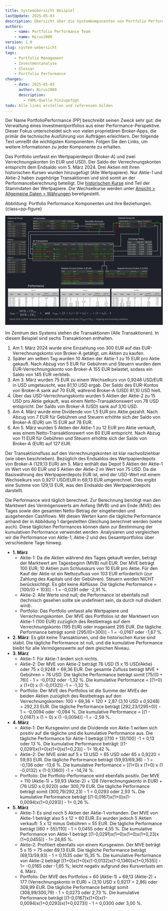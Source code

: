 ```yaml
---
title: Systemübersicht Beispiel
lastUpdate: 2025-05-03
description: Übersicht über die Systemkomponenten von Portfolio Performance, detailliert wie Transaktionen, Performanceberechnungen und andere Faktoren die Gesamtperformance des Portfolios beeinflussen.
authors:
    - name: Portfolio Performance Team
    - name: Nirus2000
version: 1.0
slug: system-uebersicht
tags:
    - Portfolio Management
    - Investmentanalyse
    - Glossar
    - Portfolio Performance
changes:
    - date: 2025-05-03
      author: Nirus2000
      description:
        - YAML-Quelle hinzugefügt
todo: Alle links erstellen und referenzen bilden
---
```


Der Name PortfolioPerformance (PP) beschreibt seinen Zweck sehr gut: die Verwaltung eines Investmentportfolios aus einer Performance-Perspektive. Dieser Fokus unterscheidet sich von vielen proprietären Broker-Apps, die primär die technische Ausführung von Aufträgen erleichtern. Der folgende Text umreißt die wichtigsten Komponenten. Folgen Sie den Links, um weitere Informationen zu jeder Komponente zu erhalten.

Das Portfolio umfasst ein Wertpapierdepot (Broker-A) und zwei Verrechnungskonten (in EUR und USD). Der Saldo der Verrechnungskonten entspricht dem Endsaldo vom 5. März 2024. Drei Aktien mit ihren historischen Kursen wurden hinzugefügt (Alle Wertpapiere). Nur Aktie-1 und Aktie-2 haben zugehörige Transaktionen und sind somit an der Performanceberechnung beteiligt. Die [historischen Kurse](../../how-to/historische-aktienkurse/index.md) sind Teil der Stammdaten der Wertpapiere. Die Wechselkurse werden unter [Ansicht > Allgemeine Daten > Währungen](../../referenzhandbuch/ansichten/allgemeine-daten/waehrungen.md) bereitgestellt.

Abbildung: Portfolio Performance Komponenten und ihre Beziehungen. {class=pp-figure}

![](../images/system-uebersicht-beispiel.svg)

Im Zentrum des Systems stehen die Transaktionen (Alle Transaktionen). In diesem Beispiel sind sechs Transaktionen enthalten.

1. Am 1. März 2024 wurde eine Einzahlung von 300 EUR auf das EUR-Verrechnungskonto von Broker-A getätigt, um Aktien zu kaufen.
2. Später am selben Tag wurden 10 Aktien der Aktie-1 zu 15 EUR pro Aktie gekauft. Nach Abzug von 5 EUR für Gebühren und Steuern wurden dem EUR-Verrechnungskonto von Broker-A 155 EUR belastet, sodass ein Saldo von 145 EUR verblieb.
3. Am 3. März wurden 75 EUR zu einem Wechselkurs von 0,9248 USD/EUR in USD umgetauscht, was 81,10 USD ergab. Der Saldo des EUR-Kontos von Broker-A sank auf 70 EUR, während Broker-A (USD) 81,10 USD hielt.
4. Über das USD-Verrechnungskonto wurden 5 Aktien der Aktie-2 zu 15 USD pro Aktie gekauft, was einem Netto-Transaktionswert von 78 USD entspricht. Der Saldo von Broker-A (USD) sank auf 3,10 USD.
5. Am 4. März wurde eine Dividende von 1,5 EUR pro Aktie gezahlt. Nach Abzug von 7 EUR für Gebühren und Steuern erhöhte sich der Saldo von Broker-A (EUR) um 15 EUR auf 78 EUR.
6. Am 5. März wurden 5 Aktien der Aktie-1 zu 12 EUR pro Aktie verkauft, was einem Netto-Transaktionswert von 60 EUR entspricht. Nach Abzug von 11 EUR für Gebühren und Steuern erhöhte sich der Saldo von Broker-A (EUR) auf 127 EUR.

Der Transaktionsfluss auf den Verrechnungskonten ist klar nachvollziehbar (wie oben beschrieben). Bezüglich des Endsaldos des Wertpapierdepots von Broker-A (129,13 EUR) am 5. März enthält das Depot 5 Aktien der Aktie-1 im Wert von 60 EUR und 5 Aktien der Aktie-2 im Wert von 75 USD. Da die Basiswährung des Wertpapierdepots EUR ist, wird der USD-Wert mit einem Wechselkurs von 0,9217 USD/EUR in 69,13 EUR umgerechnet. Dies ergibt eine Summe von 129,13 EUR, was den Endsaldo des Wertpapierdepots darstellt.

Die Performance wird täglich berechnet. Zur Berechnung benötigt man den Marktwert des Vermögenswerts am Anfang (MVB) und am Ende (MVE) des Tages sowie den gesamten Netto-Betrag der eingehenden und ausgehenden Cashflows. Mit diesen Werten kann die tägliche Performance anhand der in Abbildung 1 dargestellten Gleichung berechnet werden (siehe auch). Diese täglichen Performances können dann zur Bestimmung der kumulativen Performance verwendet werden. Analysieren und vergleichen wir die Performance von Aktie-1, Aktie-2 und des Gesamtportfolios über verschiedene Tage hinweg.

- **1. März**
    * Aktie-1: Da die Aktien während des Tages gekauft werden, beträgt der Marktwert am Tagesbeginn (MVB) null EUR. Der MVE beträgt 100 EUR; 10 Aktien zum Schlusskurs von 10 EUR pro Aktie. Für den Kauf der Aktie ist ein Nettozufluss von 103 EUR erforderlich (zur Zahlung des Kapitals und der Gebühren). Steuern werden NICHT berücksichtigt. Es gibt keine Abflüsse. Die tägliche Performance = \[100/(0 + 103)] - 1 = -0,0291 oder -2,91 %.
    * Aktie-2: Alle Werte sind null; die Performance ist ebenfalls null (technisch gesehen sollte sie undefiniert sein, da durch null dividiert wird).
    * Portfolio: Das Portfolio umfasst alle Wertpapiere und Verrechnungskonten. Der MVE des Portfolios ist der Marktwert von Aktie-1 (100 EUR) zuzüglich des Restbetrags auf dem Verrechnungskonto (195 EUR) oder insgesamt 295 EUR. Die tägliche Performance beträgt somit \[295/(0+300)] - 1 = -0,0167 oder -1,67 %.
- **2. März**: Es gibt keine Transaktionen, und die historischen Kurse sind stabil. Die tägliche Performance ist null, und die kumulative Performance bleibt für alle Vermögenswerte auf dem gleichen Niveau.
- **3. März**
    * Aktie-1: Für Aktie-1 ändert sich nichts.
    * Aktie-2: Der MVE von Aktie-2 beträgt 76 USD (5 x 15 USD/Aktie) oder 75 x 0,9248 = 69,36 EUR. Der gesamte Zufluss beträgt MVE + Gebühren = 76 USD. Die tägliche Performance beträgt somit \[75/(0 + 76)] - 1 = -0,0132 oder -1,32 %. Die kumulative Performance = \[(1+0) x (1+0) x (1 -0,0132)] -1 = -1,32 %.
    * Portfolio: Der MVE des Portfolios ist die Summe der MVEs der beiden Aktien zuzüglich des Restbetrags auf den Verrechnungskonten: 100 + 69,36 + 120 + 2,87 (3,10 USD x 0,9248) = 292,23 EUR. Die tägliche Performance beträgt \[292,23/(295+0)] - 1 = -0,0094 oder -0,094 %. Die kumulative Performance = \[(1 - 0,0167) x (1 + 0) x (1 -0,0094)] -1 = -2,59 %.
- **4. März**
    * Aktie-1: Der Kursgewinn und die Dividende von Aktie-1 wirken sich positiv auf die tägliche und die kumulative Performance aus. Die tägliche Performance für Aktie-1 beträgt \[(110 + 13)/100] -1 = 0,13 oder 13 %. Die kumulative Performance beträgt: \[(1-0,0291)x(1+0)x(1+0)x(1+0,23)] - 1= 19,42 %.
    * Aktie-2: Der MVE sinkt auf 5 x 13 USD = 65 USD oder 65 x 0,9220 = 59,93 EUR. Die tägliche Performance beträgt (59,93/69,36) - 1 = -0,136 oder -13,6 %. Die kumulative Performance = \[(1+0) x (1+0) x (1 -0,0132) x (1-0,1360)] -1 = -14,74 %.
    * Portfolio: Die Portfolio-Performance wird ebenfalls positiv. Der MVE = 110 (Aktie-1) + 59,93 (Aktie-2) + 128 (Verrechnungskonto in EUR) + (76 USD x 0,9220) oder 300,79 EUR. Die tägliche Performance beträgt somit (300,79/292,23) - 1 = 0,0293 oder 2,93 %. Die kumulative Performance beträgt \[(1-0,0167)x(1+0)x(1-0,0094)x(1+0,0293)] - 1= 0,26 %.
- **5. März**
    * Aktie-1: Es sind noch 5 Aktien der Aktie-1 vorhanden. Der MVE von Aktie-1 beträgt also 5 x 12 = 60 EUR. Es wurden jedoch 5 Aktien verkauft: 5 x 12 minus Gebühren = 55 EUR. Die tägliche Performance beträgt \[(60 + 55)/110] - 1 = 0,0455 oder 4,55 %. Die kumulative Performance von Aktie-1 beträgt \[(1-0,0291)x(1+0)x(1+0)x(1+0,23)x (1+0,0455)] - 1= 24,85 %.
    * Aktie-2: Profitiert ebenfalls von einem Kursgewinn. Der MVE beträgt 5 x 15 = 75 oder 69,13 EUR. Die tägliche Performance beträgt (69,13/59,93) - 1 = 0,1535 oder 15,35 %. Die kumulative Performance von Aktie-2 beträgt \[(1+0)x(1+0)x(1-0,0132)x(1-0,1360)x(1+0,1535)] - 1= -0,0165 oder -1,65 %; leicht negativ aufgrund des Kursverlusts am 4. März.
    * Portfolio: Der MVE des Portfolios = 60 (Aktie-1) + 69,13 (Aktie-2) + 177 (Verrechnungskonto in EUR) + (3,10 USD x 0,9217 = 2,86) oder 308,99 EUR. Die tägliche Performance beträgt somit (308,99/300,79) - 1 = 0,0273 oder 2,73 %. Die kumulative Performance beträgt \[(1-0,0167)x(1+0)x(1-0,0094)x(1+0,0293)x(1+0,0273)] - 1 = 0,0300 oder 3,00 %.